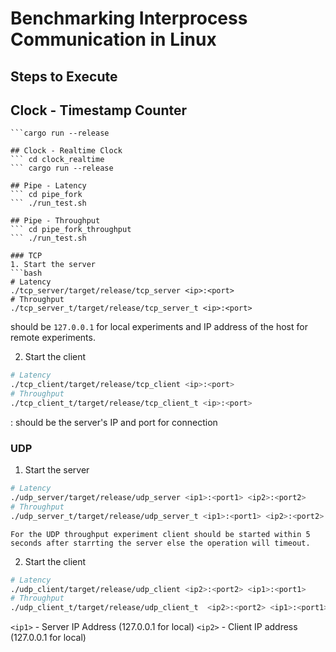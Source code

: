 # Benchmarking Interprocess Communication in Linux

## Steps to Execute

## Clock - Timestamp Counter
```cd clock_tsc
```cargo run --release

## Clock - Realtime Clock
``` cd clock_realtime
``` cargo run --release

## Pipe - Latency
``` cd pipe_fork
``` ./run_test.sh

## Pipe - Throughput
``` cd pipe_fork_throughput
``` ./run_test.sh

### TCP
1. Start the server
```bash
# Latency
./tcp_server/target/release/tcp_server <ip>:<port>
# Throughput
./tcp_server_t/target/release/tcp_server_t <ip>:<port>
```
<ip> should be `127.0.0.1` for local experiments and IP address of the host for remote experiments.

2. Start the client
```bash
# Latency
./tcp_client/target/release/tcp_client <ip>:<port>
# Throughput
./tcp_client_t/target/release/tcp_client_t <ip>:<port>
```
<ip>:<port> should be the server's IP and port for connection

### UDP
1. Start the server
```bash
# Latency
./udp_server/target/release/udp_server <ip1>:<port1> <ip2>:<port2>
# Throughput
./udp_server_t/target/release/udp_server_t <ip1>:<port1> <ip2>:<port2>
```
`For the UDP throughput experiment client should be started within 5 seconds after starrting the server else the operation will timeout.`

2. Start the client
```bash
# Latency
./udp_client/target/release/udp_client <ip2>:<port2> <ip1>:<port1>
# Throughput
./udp_client_t/target/release/udp_client_t  <ip2>:<port2> <ip1>:<port1>
```
`<ip1>` - Server IP Address (127.0.0.1 for local) 
`<ip2>` - Client IP address (127.0.0.1 for local)


